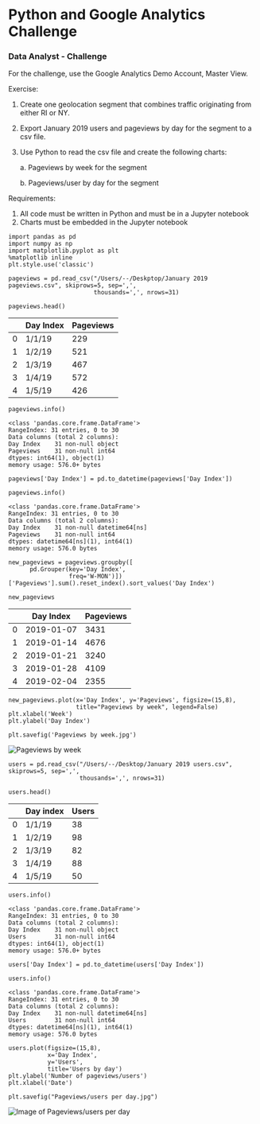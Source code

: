 # Python and Google Analytics Challenge

### Data Analyst - Challenge

For the challenge, use the Google Analytics Demo Account, Master View.

Exercise:
  1. Create one geolocation segment that combines traffic originating from either RI or NY.
  2. Export January 2019 users and pageviews by day for the segment to a csv file.
  3. Use Python to read the csv file and create the following charts:
     
     a. Pageviews by week for the segment
     
     b. Pageviews/user by day for the segment
    
Requirements:
  1. All code must be written in Python and must be in a Jupyter notebook
  2. Charts must be embedded in the Jupyter notebook

```
import pandas as pd
import numpy as np
import matplotlib.pyplot as plt
%matplotlib inline
plt.style.use('classic')
```

```
pageviews = pd.read_csv("/Users/--/Deskptop/January 2019 pageviews.csv", skiprows=5, sep=',', 
                        thousands=',', nrows=31)
```

```
pageviews.head()
```

| | Day Index | Pageviews |
| --- | --- | --- |
| 0 | 1/1/19 | 229 |
| 1 | 1/2/19 | 521 |
| 2 | 1/3/19 | 467 |
| 3 | 1/4/19 | 572 |
| 4 | 1/5/19 | 426 |

```
pageviews.info()

<class 'pandas.core.frame.DataFrame'>
RangeIndex: 31 entries, 0 to 30
Data columns (total 2 columns):
Day Index    31 non-null object
Pageviews    31 non-null int64
dtypes: int64(1), object(1)
memory usage: 576.0+ bytes
```

```
pageviews['Day Index'] = pd.to_datetime(pageviews['Day Index'])
```

```
pageviews.info()

<class 'pandas.core.frame.DataFrame'>
RangeIndex: 31 entries, 0 to 30
Data columns (total 2 columns):
Day Index    31 non-null datetime64[ns]
Pageviews    31 non-null int64
dtypes: datetime64[ns](1), int64(1)
memory usage: 576.0 bytes
```

```
new_pageviews = pageviews.groupby([
      pd.Grouper(key='Day Index',
                 freq='W-MON')])['Pageviews'].sum().reset_index().sort_values('Day Index')
```

```
new_pageviews
```

| | Day Index | Pageviews |
| --- | --- | --- |
| 0 | 2019-01-07 | 3431 |
| 1 | 2019-01-14 | 4676 |
| 2 | 2019-01-21 | 3240 |
| 3 | 2019-01-28 | 4109 |
| 4 | 2019-02-04 | 2355 |

```
new_pageviews.plot(x='Day Index', y='Pageviews', figsize=(15,8),
                   title="Pageviews by week", legend=False)
plt.xlabel('Week')
plt.ylabel('Day Index')

plt.savefig('Pageviews by week.jpg')
```

![Pageviews by week](https://github.com/gpadolina/pythonAndGoogleAnalyticsChallenge/blob/master/files/Pageviews%20by%20week.jpg)

```
users = pd.read_csv("/Users/--/Desktop/January 2019 users.csv", skiprows=5, sep=',',
                    thousands=',', nrows=31)
```

```
users.head()
```

| | Day index | Users |
| --- | --- | --- |
| 0 | 1/1/19 | 38 |
| 1 | 1/2/19 | 98 |
| 2 | 1/3/19 | 82 |
| 3 | 1/4/19 | 88 |
| 4 | 1/5/19 | 50 |

 ```
 users.info()
 
 <class 'pandas.core.frame.DataFrame'>
RangeIndex: 31 entries, 0 to 30
Data columns (total 2 columns):
Day Index    31 non-null object
Users        31 non-null int64
dtypes: int64(1), object(1)
memory usage: 576.0+ bytes
```

```
users['Day Index'] = pd.to_datetime(users['Day Index'])
```

```
users.info()

<class 'pandas.core.frame.DataFrame'>
RangeIndex: 31 entries, 0 to 30
Data columns (total 2 columns):
Day Index    31 non-null datetime64[ns]
Users        31 non-null int64
dtypes: datetime64[ns](1), int64(1)
memory usage: 576.0 bytes
```

```
users.plot(figsize=(15,8),
           x='Day Index',
           y='Users',
           title='Users by day')
plt.ylabel('Number of pageviews/users')
plt.xlabel('Date')

plt.savefig("Pageviews/users per day.jpg")
```

![Image of Pageviews/users per day](https://github.com/gpadolina/pythonAndGoogleAnalyticsChallenge/blob/master/files/Pageviews:users%20by%20day.jpg)
